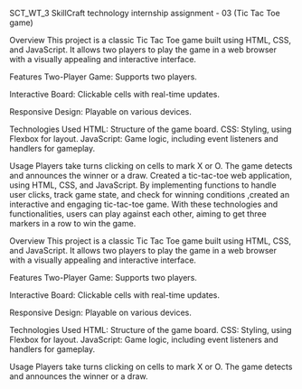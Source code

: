 SCT_WT_3
SkillCraft technology internship assignment - 03 (Tic Tac Toe game)

Overview This project is a classic Tic Tac Toe game built using HTML, CSS, and JavaScript. It allows two players to play the game in a web browser with a visually appealing and interactive interface.

Features Two-Player Game: Supports two players.

Interactive Board: Clickable cells with real-time updates.

Responsive Design: Playable on various devices.

Technologies Used HTML: Structure of the game board. CSS: Styling, using Flexbox for layout. JavaScript: Game logic, including event listeners and handlers for gameplay.

Usage Players take turns clicking on cells to mark X or O. The game detects and announces the winner or a draw.
Created a tic-tac-toe web application, using HTML, CSS, and JavaScript. By implementing functions to handle user clicks, track game state, and check for winning conditions ,created an interactive and engaging tic-tac-toe game. With these technologies and functionalities, users can play against each other, aiming to get three markers in a row to win the game.

Overview This project is a classic Tic Tac Toe game built using HTML, CSS, and JavaScript. It allows two players to play the game in a web browser with a visually appealing and interactive interface.

Features Two-Player Game: Supports two players.

Interactive Board: Clickable cells with real-time updates.

Responsive Design: Playable on various devices.

Technologies Used HTML: Structure of the game board. CSS: Styling, using Flexbox for layout. JavaScript: Game logic, including event listeners and handlers for gameplay.

Usage Players take turns clicking on cells to mark X or O. The game detects and announces the winner or a draw.
